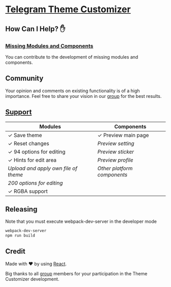 # [Telegram Theme Customizer](http://livedemo.stickhands.com/tg_theme_customizer/)

## How Can I Help? :hand:

### [Missing Modules and Components](#missing-components)

You can contribute to the development of missing modules and components.

## Community

Your opinion and comments on existing functionality is of a high importance. Feel free to share your vision in our [group](https://t.me/theme_customizer) for the best results.

## [Support](#missing-components)

|     Modules                              |           Components           |
|------------------------------------------|--------------------------------|
| ✓ Save theme                             | ✓ Preview main page            |
| ✓ Reset changes                          | *Preview setting*              |
| ✓ 94 options for editing                 | *Preview sticker*              |
| ✓ Hints for edit area                    | *Preview profile*              |
|   *Upload and apply own file of theme*   | *Other platform components*    |
|   *200 options for editing*              |                                |
| ✓ RGBA support                           |                                |

## Releasing

Note that you must execute webpack-dev-server in the developer mode

```sh
webpack-dev-server
npm run build
```

## Credit

Made with :heart: by using [React](https://github.com/facebook/react).

Big thanks to all [group](https://t.me/theme_customizer) members for your participation in the Theme Customizer development.